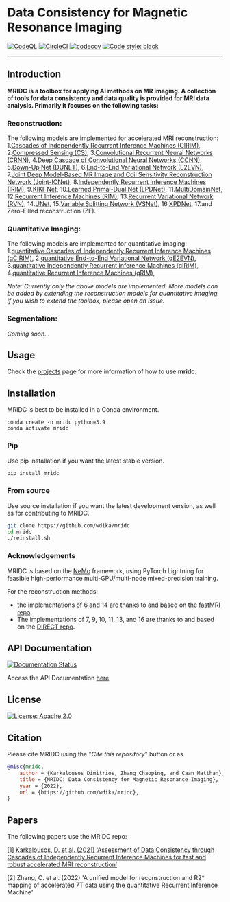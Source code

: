 # Data Consistency for Magnetic Resonance Imaging

[![CodeQL](https://github.com/wdika/mridc/actions/workflows/codeql-analysis.yml/badge.svg)](https://github.com/wdika/mridc/actions/workflows/codeql-analysis.yml)
[![CircleCI](https://circleci.com/gh/wdika/mridc/tree/main.svg?style=svg)](https://circleci.com/gh/wdika/mridc/tree/main)
[![codecov](https://codecov.io/gh/wdika/mridc/branch/main/graph/badge.svg?token=KPPQ33DOTF)](https://codecov.io/gh/wdika/mridc)
<a href="https://github.com/psf/black"><img alt="Code style: black" src="https://img.shields.io/badge/code%20style-black-000000.svg"></a>

---
## Introduction

**MRIDC is a toolbox for applying AI methods on MR imaging. A collection of tools for data consistency and data quality
is provided for MRI data analysis. Primarily it focuses on the following tasks:**

### **Reconstruction**:
The following models are implemented for accelerated MRI reconstruction:
1.[Cascades of Independently Recurrent Inference Machines (CIRIM)](https://iopscience.iop.org/article/10.1088/1361-6560/ac6cc2),
2.[Compressed Sensing (CS)](https://ieeexplore.ieee.org/document/4472246),
3.[Convolutional Recurrent Neural Networks (CRNN)](https://ieeexplore.ieee.org/document/8425639),
4.[Deep Cascade of Convolutional Neural Networks (CCNN)](https://ieeexplore.ieee.org/document/8067520),
5.[Down-Up Net (DUNET)](https://onlinelibrary.wiley.com/doi/10.1002/mrm.28827),
6.[End-to-End Variational Network (E2EVN)](https://link.springer.com/chapter/10.1007/978-3-030-59713-9_7),
7.[Joint Deep Model-Based MR Image and Coil Sensitivity Reconstruction Network (Joint-ICNet)](https://ieeexplore.ieee.org/document/9578412),
8.[Independently Recurrent Inference Machines (IRIM)](http://arxiv.org/abs/2012.07819),
9.[KIKI-Net](https://onlinelibrary.wiley.com/doi/10.1002/mrm.27201),
10.[Learned Primal-Dual Net (LPDNet)](https://ieeexplore.ieee.org/document/8271999),
11.[MultiDomainNet](https://www.ncbi.nlm.nih.gov/pmc/articles/PMC8428775/),
12.[Recurrent Inference Machines (RIM)](https://www.sciencedirect.com/science/article/abs/pii/S1361841518306078?via%3Dihub),
13.[Recurrent Variational Network (RVN)](https://arxiv.org/abs/2111.09639),
14.[UNet](https://link.springer.com/chapter/10.1007/978-3-319-24574-4_28),
15.[Variable Splitting Network (VSNet)](https://dl.acm.org/doi/abs/10.1007/978-3-030-32251-9_78),
16.[XPDNet](https://arxiv.org/abs/2010.07290),
17.and Zero-Filled reconstruction (ZF).

### **Quantitative Imaging**:
The following models are implemented for quantitative imaging:
1.[quantitative Cascades of Independently Recurrent Inference Machines (qCIRIM)](https://iopscience.iop.org/article/10.1088/1361-6560/ac6cc2),
2.[quantitative End-to-End Variational Network (qE2EVN)](https://link.springer.com/chapter/10.1007/978-3-030-59713-9_7),
3.[quantitative Independently Recurrent Inference Machines (qIRIM)](http://arxiv.org/abs/2012.07819),
4.[quantitative Recurrent Inference Machines (qRIM)](https://www.sciencedirect.com/science/article/abs/pii/S1361841518306078?via%3Dihub),

_Note: Currently only the above models are implemented. More models can be added by extending the reconstruction models
for quantitative imaging. If you wish to extend the toolbox, please open an issue._

### **Segmentation**:
_Coming soon..._

## Usage

Check the [projects](https://github.com/wdika/mridc/blob/main/projects/README.md) page for more information of how to use **mridc**.

## Installation

MRIDC is best to be installed in a Conda environment.

    conda create -n mridc python=3.9
    conda activate mridc

### Pip

Use pip installation if you want the latest stable version.
```bash
pip install mridc
```

### From source

Use source installation if you want the latest development version, as well as for contributing to MRIDC.

```bash
git clone https://github.com/wdika/mridc
cd mridc
./reinstall.sh
```

### **Acknowledgements**

MRIDC is based on the [NeMo](https://github.com/NVIDIA/NeMo) framework, using PyTorch Lightning for feasible
high-performance multi-GPU/multi-node mixed-precision training.

For the reconstruction methods:
- the implementations of 6 and 14 are thanks to and based on the [fastMRI repo](https://github.com/facebookresearch/fastMRI).
- The implementations of 7, 9, 10, 11, 13, and 16 are thanks to and based on the [DIRECT repo](https://github.com/NKI-AI/direct).

## API Documentation

[![Documentation Status](https://readthedocs.org/projects/mridc/badge/?version=latest)](https://mridc.readthedocs.io/en/latest/?badge=latest)

Access the API Documentation [here](https://mridc.readthedocs.io/en/latest/modules.html)

## License

[![License: Apache 2.0](https://img.shields.io/badge/License-Apache%202.0-blue.svg)](https://opensource.org/licenses/Apache-2.0)

## Citation

Please cite MRIDC using the "_Cite this repository_" button or as

```BibTeX
@misc{mridc,
    author = {Karkalousos Dimitrios, Zhang Chaoping, and Caan Matthan},
    title = {MRIDC: Data Consistency for Magnetic Resonance Imaging},
    year = {2022},
    url = {https://github.com/wdika/mridc},
}
```

## Papers

The following papers use the MRIDC repo:

[1] [Karkalousos, D. et al. (2021) ‘Assessment of Data Consistency through Cascades of Independently Recurrent
Inference Machines for fast and robust accelerated MRI reconstruction’](https://iopscience.iop.org/article/10.1088/1361-6560/ac6cc2)

[2] Zhang, C. et al. (2022) 'A unified model for reconstruction and R2* mapping of accelerated 7T data using the quantitative Recurrent Inference Machine'
